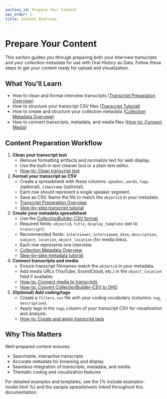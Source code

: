 ```yaml
---
section_id: Prepare Your Content
nav_order: 2
title: Content Overview
---
```


# Prepare Your Content

This section guides you through preparing both your interview transcripts and your collection metadata for use with Oral History as Data. Follow these steps to get your content ready for upload and visualization.

## What You'll Learn
- How to clean and format interview transcripts ([Transcript Preparation Overview](transcript-preparation-overview))
- How to structure your transcript CSV files ([Transcript Tutorial](../tutorials/tutorial-transcript))
- How to create and structure your collection metadata ([Collection Metadata Overview](collection-metadata-overview))
- How to connect transcripts, metadata, and media files ([How-to: Connect Media](../how-to/connect-media-to-transcripts))

## Content Preparation Workflow

1. **Clean your transcript text**
   - Remove formatting artifacts and normalize text for web display.
   - Use the built-in text cleaner tool or a plain text editor.
   - [How-to: Clean transcript text](../how-to/clean-transcript-text)
2. **Format your transcript as CSV**
   - Create a spreadsheet with these columns: `speaker`, `words`, `tags` (optional), `timestamp` (optional).
   - Each row should represent a single speaker segment.
   - Save as CSV. Name the file to match the `objectid` in your metadata.
   - [Transcript Preparation Overview](transcript-preparation-overview)
   - [Step-by-step transcript tutorial](../tutorials/tutorial-transcript)
3. **Create your metadata spreadsheet**
   - Use the [CollectionBuilder-CSV format](https://collectionbuilder.github.io/cb-docs/docs/metadata/csv_metadata/).
   - Required fields: `objectid`, `title`, `display_template` (set to `transcript`).
   - Recommended fields: `interviewer`, `interviewee`, `date`, `description`, `subject`, `location`, `object_location` (for media links).
   - Each row represents one interview.
   - [Collection Metadata Overview](collection-metadata-overview)
   - [Step-by-step metadata tutorial](../tutorials/tutorial-metadata)
4. **Connect transcripts and media**
   - Ensure transcript filenames match the `objectid` in your metadata.
   - Add media URLs (YouTube, SoundCloud, etc.) in the `object_location` field if available.
   - [How-to: Connect media to transcripts](../how-to/connect-media-to-transcripts)
   - [How-to: Convert CollectionBuilder-CSV to OHD](../how-to/convert-cb-to-ohd)
5. **(Optional) Add coding/tags**
   - Create a `filters.csv` file with your coding vocabulary (columns: `tag`, `description`).
   - Apply tags in the `tags` column of your transcript CSV for visualization and analysis.
   - [How-to: Create and apply transcript tags](../how-to/create-transcript-tags)

## Why This Matters

Well-prepared content ensures:
- Searchable, interactive transcripts
- Accurate metadata for browsing and display
- Seamless integration of transcripts, metadata, and media
- Thematic coding and visualization features

For detailed examples and templates, see the {% include examples-modal.html %} and the sample spreadsheets linked throughout this documentation.
